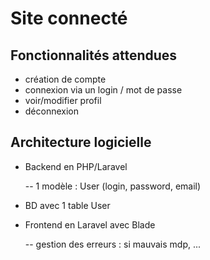 # Site connecté

## Fonctionnalités attendues

* création de compte
* connexion via un login / mot de passe
* voir/modifier profil
* déconnexion

## Architecture logicielle

* Backend en PHP/Laravel

  -- 1 modèle : User \(login, password, email\)

* BD avec 1 table User
* Frontend en Laravel avec Blade

  -- gestion des erreurs : si mauvais mdp, ...

